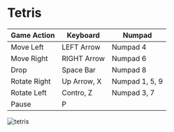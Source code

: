 # Tetris

| Game Action | Keyboard | Numpad |
| -------------| ------------- |  ------------- |
| Move Left   | LEFT Arrow     | Numpad 4    |
| Move Right     | RIGHT Arrow       | Numpad 6     |
| Drop     | Space Bar       | Numpad 8      |
| Rotate Right     | Up Arrow, X       | Numpad 1, 5, 9      |
| Rotate Left     | Contro, Z       | Numpad 3, 7      |
| Pause     | P       |     |

![tetris](https://cloud.githubusercontent.com/assets/10762987/19094457/321fea84-8a5e-11e6-8a53-7547ea3eceb2.jpg)
